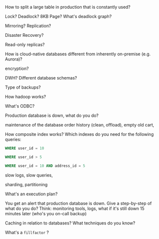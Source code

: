 How to split a large table in production that is constantly used?

Lock? Deadlock? 8KB Page? What's deadlock graph?

Mirroring? Replication?

Disaster Recovery? 

Read-only replicas?

How is cloud-native databases different from inherently on-premise (e.g. Aurora)?

encryption?

DWH? Different database schemas?

Type of backups?

How hadoop works?

What's ODBC?

Production database is down, what do you do?

maintenance of the database 
order history (clean, offload), empty old cart,


How composite index works? Which indexes do you need for the following queries:
```sql
WHERE user_id = 10
```
```sql
WHERE user_id > 5
```
```sql
WHERE user_id = 10 AND address_id = 5
```

slow logs, slow queries, 


sharding, partitioning


What's an execution plan?

You get an alert that production database is down. Give a step-by-step of what do you do?
Think: monitoring tools, logs, what if it's still down 15 minutes later (who's you on-call backup)  

Caching in relation to databases? What techniques do you know?

What's a `fillfactor` ?
